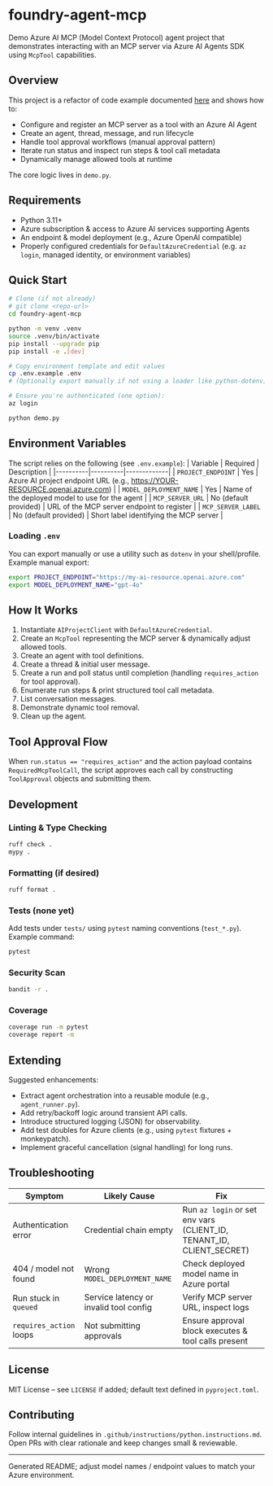 # foundry-agent-mcp

Demo Azure AI MCP (Model Context Protocol) agent project that demonstrates interacting with an MCP server via Azure AI Agents SDK using `McpTool` capabilities.

## Overview
This project is a refactor of code example documented [here](https://learn.microsoft.com/en-us/azure/ai-foundry/agents/how-to/tools/model-context-protocol-samples?pivots=python) and shows how to:
- Configure and register an MCP server as a tool with an Azure AI Agent
- Create an agent, thread, message, and run lifecycle
- Handle tool approval workflows (manual approval pattern)
- Iterate run status and inspect run steps & tool call metadata
- Dynamically manage allowed tools at runtime

The core logic lives in `demo.py`.

## Requirements
- Python 3.11+
- Azure subscription & access to Azure AI services supporting Agents
- An endpoint & model deployment (e.g., Azure OpenAI compatible) 
- Properly configured credentials for `DefaultAzureCredential` (e.g. `az login`, managed identity, or environment variables)

## Quick Start
```bash
# Clone (if not already)
# git clone <repo-url>
cd foundry-agent-mcp

python -m venv .venv
source .venv/bin/activate
pip install --upgrade pip
pip install -e .[dev]

# Copy environment template and edit values
cp .env.example .env
# (Optionally export manually if not using a loader like python-dotenv)

# Ensure you're authenticated (one option):
az login

python demo.py
```

## Environment Variables
The script relies on the following (see `.env.example`):
| Variable | Required | Description |
|----------|----------|-------------|
| `PROJECT_ENDPOINT` | Yes | Azure AI project endpoint URL (e.g., https://YOUR-RESOURCE.openai.azure.com) |
| `MODEL_DEPLOYMENT_NAME` | Yes | Name of the deployed model to use for the agent |
| `MCP_SERVER_URL` | No (default provided) | URL of the MCP server endpoint to register |
| `MCP_SERVER_LABEL` | No (default provided) | Short label identifying the MCP server |

### Loading `.env`
You can export manually or use a utility such as `dotenv` in your shell/profile. Example manual export:
```bash
export PROJECT_ENDPOINT="https://my-ai-resource.openai.azure.com"
export MODEL_DEPLOYMENT_NAME="gpt-4o"
```

## How It Works
1. Instantiate `AIProjectClient` with `DefaultAzureCredential`.
2. Create an `McpTool` representing the MCP server & dynamically adjust allowed tools.
3. Create an agent with tool definitions.
4. Create a thread & initial user message.
5. Create a run and poll status until completion (handling `requires_action` for tool approval).
6. Enumerate run steps & print structured tool call metadata.
7. List conversation messages.
8. Demonstrate dynamic tool removal.
9. Clean up the agent.

## Tool Approval Flow
When `run.status == "requires_action"` and the action payload contains `RequiredMcpToolCall`, the script approves each call by constructing `ToolApproval` objects and submitting them.

## Development
### Linting & Type Checking
```bash
ruff check .
mypy .
```

### Formatting (if desired)
```bash
ruff format .
```

### Tests (none yet)
Add tests under `tests/` using `pytest` naming conventions (`test_*.py`). Example command:
```bash
pytest
```

### Security Scan
```bash
bandit -r .
```

### Coverage
```bash
coverage run -m pytest
coverage report -m
```

## Extending
Suggested enhancements:
- Extract agent orchestration into a reusable module (e.g., `agent_runner.py`).
- Add retry/backoff logic around transient API calls.
- Introduce structured logging (JSON) for observability.
- Add test doubles for Azure clients (e.g., using `pytest` fixtures + monkeypatch).
- Implement graceful cancellation (signal handling) for long runs.

## Troubleshooting
| Symptom | Likely Cause | Fix |
|---------|--------------|-----|
| Authentication error | Credential chain empty | Run `az login` or set env vars (CLIENT_ID, TENANT_ID, CLIENT_SECRET) |
| 404 / model not found | Wrong `MODEL_DEPLOYMENT_NAME` | Check deployed model name in Azure portal |
| Run stuck in `queued` | Service latency or invalid tool config | Verify MCP server URL, inspect logs |
| `requires_action` loops | Not submitting approvals | Ensure approval block executes & tool calls present |

## License
MIT License – see `LICENSE` if added; default text defined in `pyproject.toml`.

## Contributing
Follow internal guidelines in `.github/instructions/python.instructions.md`. Open PRs with clear rationale and keep changes small & reviewable.

---
Generated README; adjust model names / endpoint values to match your Azure environment.
